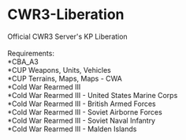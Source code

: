 # CWR3-Liberation
Official CWR3 Server's KP Liberation\
<br/>
Requirements:\
*CBA_A3\
*CUP Weapons, Units, Vehicles\
*CUP Terrains, Maps, Maps - CWA\
*Cold War Rearmed III\
*Cold War Rearmed III - United States Marine Corps\
*Cold War Rearmed III - British Armed Forces\
*Cold War Rearmed III - Soviet Airborne Forces\
*Cold War Rearmed III - Soviet Naval Infantry\
*Cold War Rearmed III - Malden Islands
